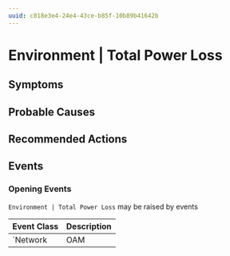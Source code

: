 ```yaml
---
uuid: c818e3e4-24e4-43ce-b85f-10b89b41642b
---
```

# Environment | Total Power Loss

## Symptoms

## Probable Causes

## Recommended Actions

## Events

### Opening Events
`Environment | Total Power Loss` may be raised by events

Event Class | Description
--- | ---
`Network | OAM | Client Recieved Remote Failure` | Total power loss
